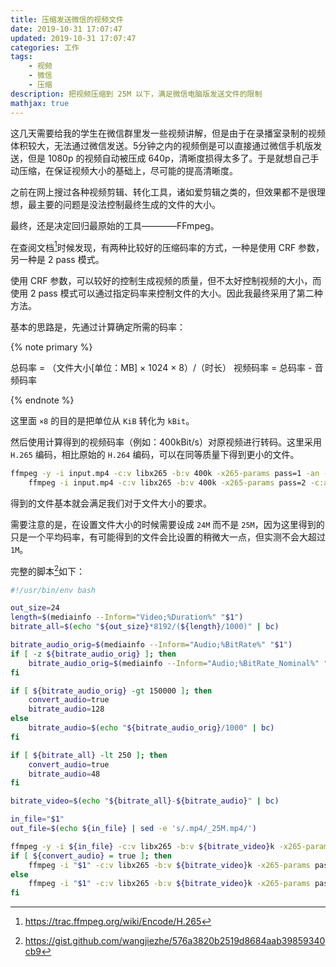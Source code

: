 ```yaml
---
title: 压缩发送微信的视频文件
date: 2019-10-31 17:07:47
updated: 2019-10-31 17:07:47
categories: 工作
tags:
    - 视频
    - 微信
    - 压缩
description: 把视频压缩到 25M 以下，满足微信电脑版发送文件的限制
mathjax: true
---
```


这几天需要给我的学生在微信群里发一些视频讲解，但是由于在录播室录制的视频体积较大，无法通过微信发送。5分钟之内的视频倒是可以直接通过微信手机版发送，但是 1080p 的视频自动被压成 640p，清晰度损得太多了。于是就想自己手动压缩，在保证视频大小的基础上，尽可能的提高清晰度。

之前在网上搜过各种视频剪辑、转化工具，诸如爱剪辑之类的，但效果都不是很理想，最主要的问题是没法控制最终生成的文件的大小。

最终，还是决定回归最原始的工具————FFmpeg。

在查阅文档[^1]时候发现，有两种比较好的压缩码率的方式，一种是使用 CRF 参数，另一种是 2 pass 模式。

使用 CRF 参数，可以较好的控制生成视频的质量，但不太好控制视频的大小，而使用 2 pass 模式可以通过指定码率来控制文件的大小。因此我最终采用了第二种方法。

基本的思路是，先通过计算确定所需的码率：

{% note primary %}

总码率 = （文件大小[单位：MB] $\times$ 1024 $\times$ 8）/（时长）
视频码率 = 总码率 - 音频码率

{% endnote %}

这里面 `×8` 的目的是把单位从 `KiB` 转化为 `kBit`。

然后使用计算得到的视频码率（例如：400kBit/s）对原视频进行转码。这里采用 `H.265` 编码，相比原始的 `H.264` 编码，可以在同等质量下得到更小的文件。

```bash
ffmpeg -y -i input.mp4 -c:v libx265 -b:v 400k -x265-params pass=1 -an -f mp4 /dev/null && \
    ffmpeg -i input.mp4 -c:v libx265 -b:v 400k -x265-params pass=2 -c:a copy output.mp4
```

得到的文件基本就会满足我们对于文件大小的要求。

需要注意的是，在设置文件大小的时候需要设成 `24M` 而不是 `25M`，因为这里得到的只是一个平均码率，有可能得到的文件会比设置的稍微大一点，但实测不会大超过 `1M`。

完整的脚本[^2]如下：

```bash
#!/usr/bin/env bash

out_size=24
length=$(mediainfo --Inform="Video;%Duration%" "$1")
bitrate_all=$(echo "${out_size}*8192/(${length}/1000)" | bc)

bitrate_audio_orig=$(mediainfo --Inform="Audio;%BitRate%" "$1")
if [ -z ${bitrate_audio_orig} ]; then
    bitrate_audio_orig=$(mediainfo --Inform="Audio;%BitRate_Nominal%" "$1")
fi

if [ ${bitrate_audio_orig} -gt 150000 ]; then
    convert_audio=true
    bitrate_audio=128
else
    bitrate_audio=$(echo "${bitrate_audio_orig}/1000" | bc)
fi

if [ ${bitrate_all} -lt 250 ]; then
    convert_audio=true
    bitrate_audio=48
fi

bitrate_video=$(echo "${bitrate_all}-${bitrate_audio}" | bc)

in_file="$1"
out_file=$(echo ${in_file} | sed -e 's/.mp4/_25M.mp4/')

ffmpeg -y -i ${in_file} -c:v libx265 -b:v ${bitrate_video}k -x265-params pass=1 -an -f mp4 /dev/null
if [ ${convert_audio} = true ]; then
    ffmpeg -i "$1" -c:v libx265 -b:v ${bitrate_video}k -x265-params pass=2 -c:a aac -b:a ${bitrate_audio}k ${out_file}
else
    ffmpeg -i "$1" -c:v libx265 -b:v ${bitrate_video}k -x265-params pass=2 -c:a copy ${out_file}
fi
```

[^1]: https://trac.ffmpeg.org/wiki/Encode/H.265
[^2]: https://gist.github.com/wangjiezhe/576a3820b2519d8684aab39859340cb9
